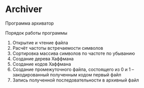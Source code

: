 # Archiver

Программа архиватор

Порядок работы программы

1. Открытие и чтение файла
2. Расчёт частоты встречаемости символов
3. Сортировка массива символов по частоте по убыванию
4. Создание дерева Хаффмана
5. Создание кодов Хаффмана
6. Создание промежуточного файла, состоящего из 0 и 1 – закодированный полученным кодом первый файл
7. Запись полученной последовательности в архивный файл
